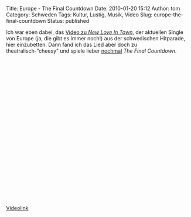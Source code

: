 Title: Europe - The Final Countdown
Date: 2010-01-20 15:12
Author: tom
Category: Schweden
Tags: Kultur, Lustig, Musik, Video
Slug: europe-the-final-countdown
Status: published

Ich war eben dabei, das [Video zu *New Love In
Town*](http://www.youtube.com/watch?v=Gbfu5t_iop0), der aktuellen Single
von Europe (ja, die gibt es immer noch!) aus der schwedischen Hitparade,
hier einzubetten. Dann fand ich das Lied aber doch zu
theatralisch-”cheesy” und spiele lieber
[nochmal](http://www.fiket.de/2007/02/01/the-final-countdown/) *The
Final Countdown*.

<p>
<object width="480" height="385">
<param name="movie" value="http://www.youtube-nocookie.com/v/xTpy-pf_6dc&amp;hl=sv_SE&amp;fs=1&amp;"></param><param name="allowFullScreen" value="true"></param><param name="allowscriptaccess" value="always"></param>

<embed src="http://www.youtube-nocookie.com/v/xTpy-pf_6dc&amp;hl=sv_SE&amp;fs=1&amp;" type="application/x-shockwave-flash" allowscriptaccess="always" allowfullscreen="true" width="480" height="385">
</embed>
</object>
  
[Videolink](http://www.youtube.com/watch?v=xTpy-pf_6dc)

</p>

